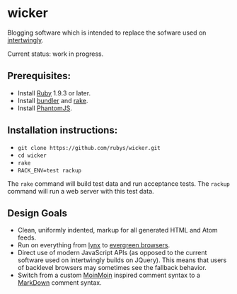 wicker
======

Blogging software which is intended to replace the sofware used on [intertwingly](http://intertwingly.net/blog/).

Current status: work in progress.

Prerequisites:
---

* Install [Ruby](https://www.ruby-lang.org/en/) 1.9.3 or later.
* Install [bundler](http://bundler.io/) and [rake](http://docs.seattlerb.org/rake/).
* Install [PhantomJS](http://phantomjs.org/).

Installation instructions:
---

* `git clone https://github.com/rubys/wicker.git`
* `cd wicker`
* `rake`
* `RACK_ENV=test rackup`

The `rake` command will build test data and run acceptance tests.  The `rackup` command will run a web server with
this test data.

Design Goals
---

* Clean, uniformly indented, markup for all generated HTML and Atom feeds.
* Run on everything from [lynx](http://lynx.isc.org/) to 
  [evergreen browsers](http://www.yeti.co/blog/evergreen-web-browser).
* Direct use of modern JavaScript APIs (as opposed to the current software used on intertwingly builds on JQuery).
  This means that users of backlevel browsers may sometimes see the fallback behavior.
* Switch from a custom [MoinMoin](http://moinmo.in/) inspired comment syntax to a
  [MarkDown](https://help.github.com/articles/github-flavored-markdown/) comment syntax.
